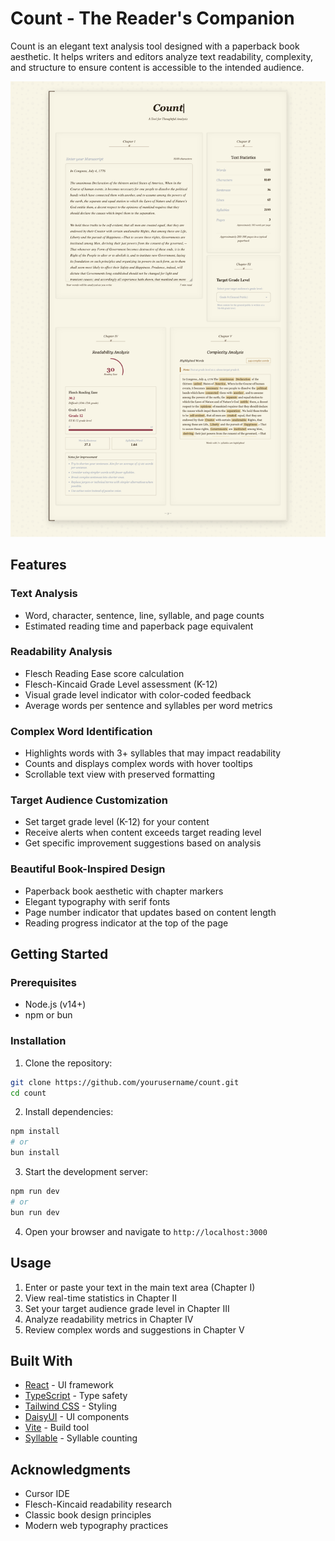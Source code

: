 # Count - The Reader's Companion

Count is an elegant text analysis tool designed with a paperback book aesthetic. It helps writers and editors analyze text readability, complexity, and structure to ensure content is accessible to the intended audience.

![Count Screenshot](assets/screenshot.png)

## Features

### Text Analysis
- Word, character, sentence, line, syllable, and page counts
- Estimated reading time and paperback page equivalent

### Readability Analysis
- Flesch Reading Ease score calculation
- Flesch-Kincaid Grade Level assessment (K-12)
- Visual grade level indicator with color-coded feedback
- Average words per sentence and syllables per word metrics

### Complex Word Identification
- Highlights words with 3+ syllables that may impact readability
- Counts and displays complex words with hover tooltips
- Scrollable text view with preserved formatting

### Target Audience Customization
- Set target grade level (K-12) for your content
- Receive alerts when content exceeds target reading level
- Get specific improvement suggestions based on analysis

### Beautiful Book-Inspired Design
- Paperback book aesthetic with chapter markers
- Elegant typography with serif fonts
- Page number indicator that updates based on content length
- Reading progress indicator at the top of the page

## Getting Started

### Prerequisites
- Node.js (v14+)
- npm or bun

### Installation

1. Clone the repository:
```bash
git clone https://github.com/yourusername/count.git
cd count
```

2. Install dependencies:
```bash
npm install
# or
bun install
```

3. Start the development server:
```bash
npm run dev
# or
bun run dev
```

4. Open your browser and navigate to `http://localhost:3000`

## Usage

1. Enter or paste your text in the main text area (Chapter I)
2. View real-time statistics in Chapter II
3. Set your target audience grade level in Chapter III
4. Analyze readability metrics in Chapter IV
5. Review complex words and suggestions in Chapter V

## Built With

- [React](https://reactjs.org/) - UI framework
- [TypeScript](https://www.typescriptlang.org/) - Type safety
- [Tailwind CSS](https://tailwindcss.com/) - Styling
- [DaisyUI](https://daisyui.com/) - UI components
- [Vite](https://vitejs.dev/) - Build tool
- [Syllable](https://github.com/words/syllable) - Syllable counting

## Acknowledgments

- Cursor IDE
- Flesch-Kincaid readability research
- Classic book design principles
- Modern web typography practices